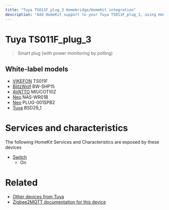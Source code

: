 ```yaml
---
title: "Tuya TS011F_plug_3 Homebridge/HomeKit integration"
description: "Add HomeKit support to your Tuya TS011F_plug_3, using Homebridge, Zigbee2MQTT and homebridge-z2m."
---
```

<!---
This file has been GENERATED using src/docgen/docgen.ts
DO NOT EDIT THIS FILE MANUALLY!
-->
# Tuya TS011F_plug_3
> Smart plug (with power monitoring by polling)


## White-label models
* [VIKEFON](../index.md#vikefon) TS011F
* [BlitzWolf](../index.md#blitzwolf) BW-SHP15
* [AVATTO](../index.md#avatto) MIUCOT10Z
* [Neo](../index.md#neo) NAS-WR01B
* [Neo](../index.md#neo) PLUG-001SPB2
* [Tuya](../index.md#tuya) BSD29_1

# Services and characteristics
The following HomeKit Services and Characteristics are exposed by
these devices

* [Switch](../../switch.md)
  * On


# Related
* [Other devices from Tuya](../index.md#tuya)
* [Zigbee2MQTT documentation for this device](https://www.zigbee2mqtt.io/devices/TS011F_plug_3.html)